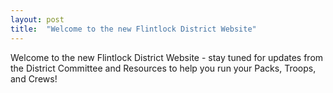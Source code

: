 ```yaml
---
layout: post
title:  "Welcome to the new Flintlock District Website"
---
```


Welcome to the new Flintlock District Website - stay tuned for updates from the District Committee and Resources to help you run your Packs, Troops, and Crews!